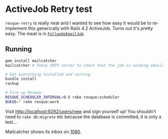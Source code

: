 # ActiveJob Retry test

`resque-retry` is really neat and I wanted to see how easy it would be to re-implement this generically  with Rails 4.2 ActiveJob. Turns out it's pretty easy. The meat is in [`FollowUpEmailJob`](https://github.com/isaacseymour/activejob-retry-test/blob/master/app/jobs/follow_up_email_job.rb).

## Running
```bash
gem install mailcatcher
mailcatcher # Teeny SMTP server to check that the job is sending emails

# Get everything installed and serving
bundle install
rackup

# Fire up Resque:
RESQUE_SCHEDULER_INTERVAL=0.5 rake resque:scheduler
QUEUE=* rake resque:work
```

Visit [http://localhost:9292/users/new](http://localhost:9292/users/new) and sign yourself up! You shouldn't need to `rake db:migrate` etc because the database is committed, it is only a test...

Mailcatcher shows its inbox on [1080](http://localhost:1080).
